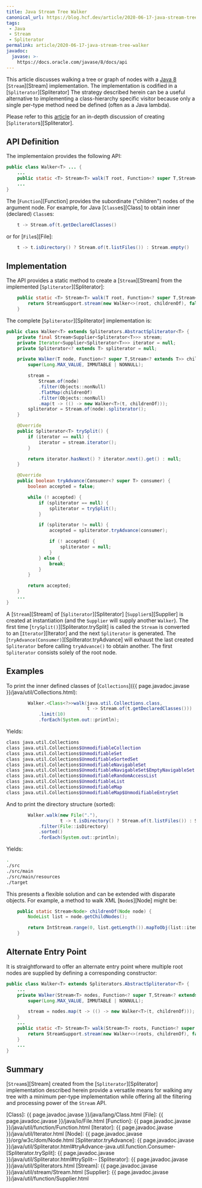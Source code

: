 ```yaml
---
title: Java Stream Tree Walker
canonical_url: https://blog.hcf.dev/article/2020-06-17-java-stream-tree-walker/
tags:
 - Java
 - Stream
 - Spliterator
permalink: article/2020-06-17-java-stream-tree-walker
javadoc:
  javase: >-
    https://docs.oracle.com/javase/8/docs/api
---
```


This article discusses walking a tree or graph of nodes with a
[Java 8][Java 8] [`Stream`][Stream] implementation.  The implementation is
codified in a [`Spliterator`][Spliterator] The strategy described herein can
be a useful alternative to implementing a class-hierarchy specific visitor
because only a single per-type method need be defined (often as a Java
lambda).

Please refer to this
[article](/article/2019-03-28-java-streams-and-spliterators/) for an
in-depth discussion of creating [`Spliterator`s][Spliterator].


## API Definition

The implementaion provides the following API:

```java
public class Walker<T> ... {
    ...
    public static <T> Stream<T> walk(T root, Function<? super T,Stream<? extends T>> childrenOf)
    ...
}
```

The [`Function`][Function] provides the subordinate ("children") nodes of
the argument node.  For example, for Java [`Class`es][Class] to obtain inner
(declared) `Class`es:

```java
    t -> Stream.of(t.getDeclaredClasses()
```

or for [`File`s][File]:

```java
    t -> t.isDirectory() ? Stream.of(t.listFiles()) : Stream.empty()
```


## Implementation

The API provides a static method to create a [`Stream`][Stream] from the
implemented [`Spliterator`][Spliterator]:

```java
    public static <T> Stream<T> walk(T root, Function<? super T,Stream<? extends T>> childrenOf) {
        return StreamSupport.stream(new Walker<>(root, childrenOf), false);
    }
```

The complete [`Spliterator`][Spliterator] implementation is:

```java
public class Walker<T> extends Spliterators.AbstractSpliterator<T> {
    private final Stream<Supplier<Spliterator<T>>> stream;
    private Iterator<Supplier<Spliterator<T>>> iterator = null;
    private Spliterator<? extends T> spliterator = null;

    private Walker(T node, Function<? super T,Stream<? extends T>> childrenOf) {
        super(Long.MAX_VALUE, IMMUTABLE | NONNULL);

        stream =
            Stream.of(node)
            .filter(Objects::nonNull)
            .flatMap(childrenOf)
            .filter(Objects::nonNull)
            .map(t -> (() -> new Walker<T>(t, childrenOf)));
        spliterator = Stream.of(node).spliterator();
    }

    @Override
    public Spliterator<T> trySplit() {
        if (iterator == null) {
            iterator = stream.iterator();
        }

        return iterator.hasNext() ? iterator.next().get() : null;
    }

    @Override
    public boolean tryAdvance(Consumer<? super T> consumer) {
        boolean accepted = false;

        while (! accepted) {
            if (spliterator == null) {
                spliterator = trySplit();
            }

            if (spliterator != null) {
                accepted = spliterator.tryAdvance(consumer);

                if (! accepted) {
                    spliterator = null;
                }
            } else {
                break;
            }
        }

        return accepted;
    }
    ...
}
```

A [`Stream`][Stream] of [`Spliterator`][Spliterator] [`Supplier`s][Supplier]
is created at instantiation (and the `Supplier` will supply another
`Walker`).  The first time [`trySplit()`][Spliterator.trySplit] is called
the `Stream` is converted to an [`Iterator`][Iterator] and the next
`Spliterator` is generated.  The
[`tryAdvance(Consumer)`][Spliterator.tryAdvance] will exhaust the last
created `Spliterator` before calling `tryAdvance()` to obtain another.  The
first `Spliterator` consists solely of the root node.


## Examples

To print the inner defined classes of
[`Collections`]({{ page.javadoc.javase }}/java/util/Collections.html):

```java
        Walker.<Class<?>>walk(java.util.Collections.class,
                              t -> Stream.of(t.getDeclaredClasses()))
            .limit(10)
            .forEach(System.out::println);
```

Yields:

```bash
class java.util.Collections
class java.util.Collections$UnmodifiableCollection
class java.util.Collections$UnmodifiableSet
class java.util.Collections$UnmodifiableSortedSet
class java.util.Collections$UnmodifiableNavigableSet
class java.util.Collections$UnmodifiableNavigableSet$EmptyNavigableSet
class java.util.Collections$UnmodifiableRandomAccessList
class java.util.Collections$UnmodifiableList
class java.util.Collections$UnmodifiableMap
class java.util.Collections$UnmodifiableMap$UnmodifiableEntrySet
```

And to print the directory structure (sorted):

```java
        Walker.walk(new File("."),
                    t -> t.isDirectory() ? Stream.of(t.listFiles()) : Stream.empty())
            .filter(File::isDirectory)
            .sorted()
            .forEach(System.out::println);
```

Yields:

```bash
.
./src
./src/main
./src/main/resources
./target
```

This presents a flexible solution and can be extended with disparate
objects.  For example, a method to walk XML [`Node`s][Node] might be:

```java
    public static Stream<Node> childrenOf(Node node) {
        NodeList list = node.getChildNodes();

        return IntStream.range(0, list.getLength()).mapToObj(list::item);
    }
```


## Alternate Entry Point

It is straightforward to offer an alternate entry point where multiple root
nodes are supplied by defining a corresponding constructor:

```java
public class Walker<T> extends Spliterators.AbstractSpliterator<T> {
    ...
    private Walker(Stream<T> nodes, Function<? super T,Stream<? extends T>> childrenOf) {
        super(Long.MAX_VALUE, IMMUTABLE | NONNULL);

        stream = nodes.map(t -> (() -> new Walker<T>(t, childrenOf)));
    }
    ...
    public static <T> Stream<T> walk(Stream<T> roots, Function<? super T,Stream<? extends T>> childrenOf) {
        return StreamSupport.stream(new Walker<>(roots, childrenOf), false);
    }
    ...
}
```


## Summary

[`Stream`s][Stream] created from the [`Spliterator`][Spliterator]
implementation described herein provide a versatile means for walking any
tree with a minimum per-type implementation while offering all the filtering
and processing power of the `Stream` API.


[Java 8]: https://www.java.com/en/download/help/java8.html
[Class]: {{ page.javadoc.javase }}/java/lang/Class.html
[File]: {{ page.javadoc.javase }}/java/io/File.html
[Function]: {{ page.javadoc.javase }}/java/util/function/Function.html
[Iterator]: {{ page.javadoc.javase }}/java/util/Iterator.html
[Node]: {{ page.javadoc.javase }}/org/w3c/dom/Node.html
[Spliterator.tryAdvance]: {{ page.javadoc.javase }}/java/util/Spliterator.html#tryAdvance-java.util.function.Consumer-
[Spliterator.trySplit]: {{ page.javadoc.javase }}/java/util/Spliterator.html#trySplit--
[Spliterator]: {{ page.javadoc.javase }}/java/util/Spliterators.html
[Stream]: {{ page.javadoc.javase }}/java/util/stream/Stream.html
[Supplier]: {{ page.javadoc.javase }}/java/util/function/Supplier.html
